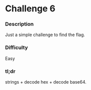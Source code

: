 # Challenge 6

### Description

Just a simple challenge to find the flag.

### Difficulty

Easy

### tl;dr

strings + decode hex + decode base64.
